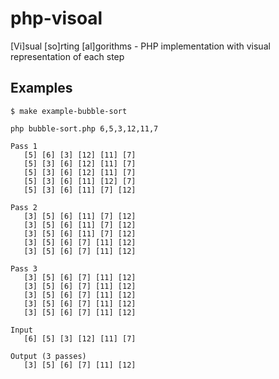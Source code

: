 # php-visoal
[Vi]sual [so]rting [al]gorithms - PHP implementation with visual representation of each step

## Examples
```
$ make example-bubble-sort
``` 
```
php bubble-sort.php 6,5,3,12,11,7

Pass 1
   [5] [6] [3] [12] [11] [7]
   [5] [3] [6] [12] [11] [7]
   [5] [3] [6] [12] [11] [7]
   [5] [3] [6] [11] [12] [7]
   [5] [3] [6] [11] [7] [12]

Pass 2
   [3] [5] [6] [11] [7] [12]
   [3] [5] [6] [11] [7] [12]
   [3] [5] [6] [11] [7] [12]
   [3] [5] [6] [7] [11] [12]
   [3] [5] [6] [7] [11] [12]

Pass 3
   [3] [5] [6] [7] [11] [12]
   [3] [5] [6] [7] [11] [12]
   [3] [5] [6] [7] [11] [12]
   [3] [5] [6] [7] [11] [12]
   [3] [5] [6] [7] [11] [12]

Input
   [6] [5] [3] [12] [11] [7]

Output (3 passes)
   [3] [5] [6] [7] [11] [12]
```